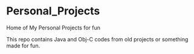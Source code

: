 # Personal_Projects
Home of My Personal Projects for fun

This repo contains Java and Obj-C codes from old projects or something made for fun.
